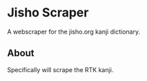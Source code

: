 # Jisho Scraper

A webscraper for the jisho.org kanji dictionary.

## About

Specifically will scrape the RTK kanji.